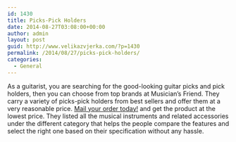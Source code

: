 ```yaml
---
id: 1430
title: Picks-Pick Holders
date: 2014-08-27T03:08:00+00:00
author: admin
layout: post
guid: http://www.velikazvjerka.com/?p=1430
permalink: /2014/08/27/picks-pick-holders/
categories:
  - General
---
```

As a guitarist, you are searching for the good-looking guitar picks and pick holders, then you can choose from top brands at Musician&#8217;s Friend. They carry a variety of picks-pick holders from best sellers and offer them at a very reasonable price. [Mail your order today!](http://www.musiciansfriend.com/picks-pick-holders) and get the product at the lowest price. They listed all the musical instruments and related accessories under the different category that helps the people compare the features and select the right one based on their specification without any hassle.